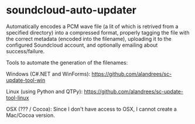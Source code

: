 soundcloud-auto-updater
=======================

Automatically encodes a PCM wave file (a lit of which is retrived from a specified directory) into a compressed format, properly tagging the file with the correct metadata (encoded into the filename), uploading it to the configured Soundcloud account, and optionally emailing about success/failure.

Tools to automate the generation of the filenames:


Windows (C#.NET and WinForms): https://github.com/alandrees/sc-update-tool-win

Linux (using Python and QTPy): https://github.com/alandrees/sc-update-tool-linux

OSX (??? / Cocoa): Since I don't have access to OSX, I cannot create a Mac/Cocoa version.

